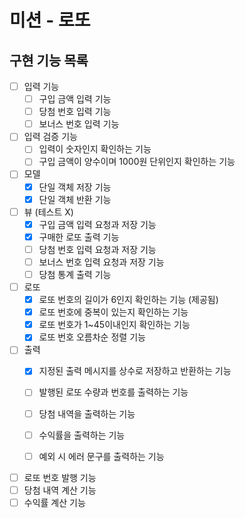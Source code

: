 # 미션 - 로또

## 구현 기능 목록

- [ ] 입력 기능
  - [ ] 구입 금액 입력 기능
  - [ ] 당첨 번호 입력 기능
  - [ ] 보너스 번호 입력 기능

- [ ] 입력 검증 기능
  - [ ] 입력이 숫자인지 확인하는 기능
  - [ ] 구입 금액이 양수이며 1000원 단위인지 확인하는 기능

- [ ] 모델
  - [X] 단일 객체 저장 기능
  - [X] 단일 객체 반환 기능

- [ ] 뷰 (테스트 X)
  - [X] 구입 금액 입력 요청과 저장 기능
  - [X] 구매한 로또 출력 기능
  - [ ] 당첨 번호 입력 요청과 저장 기능
  - [ ] 보너스 번호 입력 요청과 저장 기능
  - [ ] 당첨 통계 출력 기능

- [ ] 로또
  - [X] 로또 번호의 길이가 6인지 확인하는 기능 (제공됨)
  - [X] 로또 번호에 중복이 있는지 확인하는 기능
  - [X] 로또 번호가 1~45이내인지 확인하는 기능
  - [X] 로또 번호 오름차순 정렬 기능

- [ ] 출력
  - [X] 지정된 출력 메시지를 상수로 저장하고 반환하는 기능
  - [ ] 발행된 로또 수량과 번호를 출력하는 기능
  - [ ] 당첨 내역을 출력하는 기능
  - [ ] 수익률을 출력하는 기능
  - [ ] 예외 시 에러 문구를 출력하는 기능


- [ ] 로또 번호 발행 기능
- [ ] 당첨 내역 계산 기능
- [ ] 수익률 계산 기능
